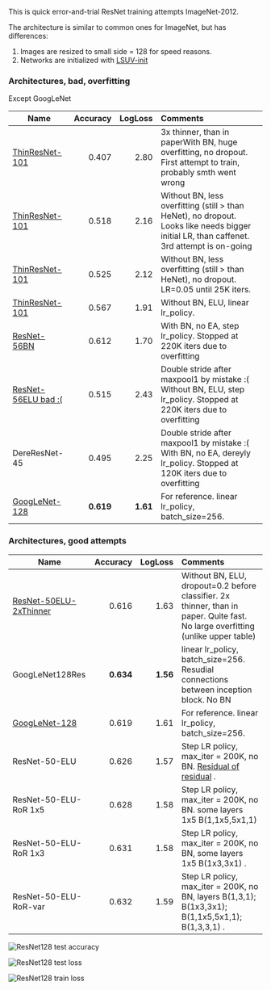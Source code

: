 This is quick error-and-trial ResNet training attempts ImageNet-2012. 

The architecture is similar to common ones for ImageNet, but has differences:

1. Images are resized to small side = 128 for speed reasons.
2. Networks are initialized with [LSUV-init](http://arxiv.org/abs/1511.06422)

### Architectures, bad, overfitting

Except GoogLeNet


| Name    | Accuracy      | LogLoss | Comments  |
| -------|---------:| -------:|:-----------|
| [ThinResNet-101](http://arxiv.org/abs/1512.03385) | 0.407| 2.80| 3x thinner, than in paperWith BN, huge overfitting, no dropout. First attempt to train, probably smth went wrong |
| [ThinResNet-101](http://arxiv.org/abs/1512.03385) | 0.518| 2.16| Without BN, less overfitting (still > than HeNet), no dropout. Looks like needs bigger initial LR, than caffenet. 3rd attempt is on-going  |
| [ThinResNet-101](http://arxiv.org/abs/1512.03385) | 0.525| 2.12| Without BN, less overfitting (still > than HeNet), no dropout. LR=0.05 until 25K iters.  |
| [ThinResNet-101](http://arxiv.org/abs/1512.03385) | 0.567| 1.91| Without BN, ELU, linear lr_policy.  |
| [ResNet-56BN](http://arxiv.org/abs/1512.03385) | 0.612| 1.70| With BN, no EA, step lr_policy. Stopped at 220K iters due to overfitting  |
| [ResNet-56ELU bad :(](http://arxiv.org/abs/1512.03385) | 0.515| 2.43| Double stride after maxpool1 by mistake :( Without BN, ELU, step lr_policy. Stopped at 220K iters due to overfitting  |
| DereResNet-45 | 0.495| 2.25| Double stride after maxpool1 by mistake :(  With BN, no EA, dereyly lr_policy. Stopped at 120K iters due to overfitting  |
| [GoogLeNet-128](http://arxiv.org/abs/1409.4842) | **0.619** | **1.61** | For reference. linear lr_policy, batch_size=256. |

### Architectures, good attempts


| Name    | Accuracy      | LogLoss | Comments  |
| -------|---------:| -------:|:-----------|
| [ResNet-50ELU-2xThinner](http://arxiv.org/abs/1512.03385) | 0.616| 1.63| Without BN, ELU, dropout=0.2 before classifier. 2x thinner, than in paper. Quite fast. No large overfitting (unlike upper table) |
| GoogLeNet128Res | **0.634** | **1.56** |linear lr_policy, batch_size=256. Resudial connections between inception block. No BN |
| [GoogLeNet-128](http://arxiv.org/abs/1409.4842) | 0.619 | 1.61 | For reference. linear lr_policy, batch_size=256. |
| ResNet-50-ELU | 0.626| 1.57| Step LR policy, max_iter = 200K, no BN. [Residual of residual](https://arxiv.org/abs/1608.02908)  .|
| ResNet-50-ELU-RoR 1x5 | 0.628| 1.58| Step LR policy, max_iter = 200K, no BN. some layers 1x5 B(1,1x5,5x1,1)|
| ResNet-50-ELU-RoR 1x3 | 0.631 | 1.58| Step LR policy, max_iter = 200K, no BN, some layers 1x5 B(1x3,3x1) . |
| ResNet-50-ELU-RoR-var | 0.632| 1.59| Step LR policy, max_iter = 200K, no BN, layers B(1,3,1); B(1x3,3x1); B(1,1x5,5x1,1); B(1,3,3,1) .|



![ResNet128 test accuracy](/logs/architectures/resnet/img/0.png)


![ResNet128 test loss](/logs/architectures/resnet/img/2.png)


![ResNet128 train loss](/logs/architectures/resnet/img/6.png)

